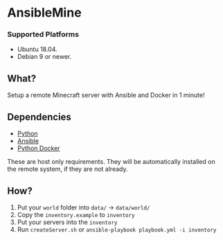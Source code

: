 # AnsibleMine

### Supported Platforms

* Ubuntu 18.04.
* Debian 9 or newer.

## What?

Setup a remote Minecraft server with Ansible and Docker in 1 minute!

## Dependencies

* [Python](https://www.python.org/downloads/)
* [Ansible](https://docs.ansible.com/ansible/latest/installation_guide/intro_installation.html)
* [Python Docker](https://pypi.org/project/docker/)

These are host only requirements. They will be automatically installed on the remote system, if they are not already.

## How?

1. Put your `world` folder into `data/` -> `data/world/`
1. Copy the `inventory.example` to `inventory`
1. Put your servers into the `inventory`
1. Run `createServer.sh` or `ansible-playbook playbook.yml -i inventory`
